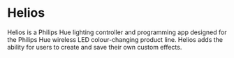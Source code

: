 # Helios
Helios is a Philips Hue lighting controller and programming app designed for the Philips Hue wireless LED colour-changing product line. Helios adds the ability for users to create and save their own custom effects.
